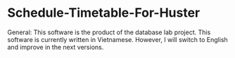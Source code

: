 # Schedule-Timetable-For-Huster
General: This software is the product of the database lab project. This software is currently written in Vietnamese. However, I will switch to English and improve in the next versions. <br>

